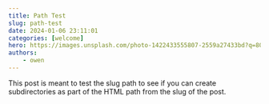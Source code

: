 ```yaml
---
title: Path Test
slug: path-test
date: 2024-01-06 23:11:01
categories: [welcome]
hero: https://images.unsplash.com/photo-1422433555807-2559a27433bd?q=80&w=2070&auto=format&fit=crop&ixlib=rb-4.0.3&ixid=M3wxMjA3fDB8MHxwaG90by1wYWdlfHx8fGVufDB8fHx8fA%3D%3D
authors: 
    - owen
---
```


This post is meant to test the slug path to see if you can create subdirectories as part of the HTML path from the slug of the post.
